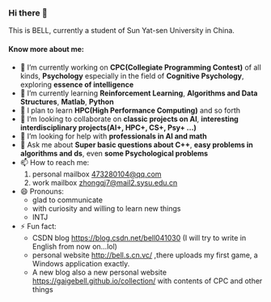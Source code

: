 ### Hi there 👋

This is BELL, currently a student of Sun Yat-sen University in China.
#### Know more about me:
- 🔭 I’m currently working on **CPC(Collegiate Programming Contest)** of all kinds, **Psychology** especially in the field of **Cognitive Psychology**, exploring **essence of intelligence**
- 🌱 I’m currently learning **Reinforcement Learning**, **Algorithms and Data Structures**, **Matlab**, **Python**
- 🌱 I plan to learn **HPC(High Performance Computing)** and so forth
- 👯 I’m looking to collaborate on **classic projects on AI**, **interesting interdisciplinary projects(AI+, HPC+, CS+, Psy+ ...)**
- 🤔 I’m looking for help with **professionals in AI and math**
- 💬 Ask me about **Super basic questions about C++**, **easy problems in algorithms and ds**, even **some Psychological problems**
- 📫 How to reach me:
    1. personal mailbox 473280104@qq.com
    2. work mailbox zhongqj7@mail2.sysu.edu.cn
- 😄 Pronouns:
    + glad to communicate
    + with curiosity and willing to learn new things
    + INTJ
- ⚡ Fun fact:
    * CSDN blog https://blog.csdn.net/bell041030 (I will try to write in English from now on...lol)
    * personal website http://bell.s.cn.vc/ ,there uploads my first game, a Windows application exactly.
    * A new blog also a new personal website https://gaigebell.github.io/collection/ with contents of CPC and other things

<!--
**gaigebell/gaigebell** is a ✨ _special_ ✨ repository because its `README.md` (this file) appears on your GitHub profile.

Here are some ideas to get you started:

- 🔭 I’m currently working on ...
- 🌱 I’m currently learning ...
- 👯 I’m looking to collaborate on ...
- 🤔 I’m looking for help with ...
- 💬 Ask me about ...
- 📫 How to reach me: ...
- 😄 Pronouns: ...
- ⚡ Fun fact: ...
-->
